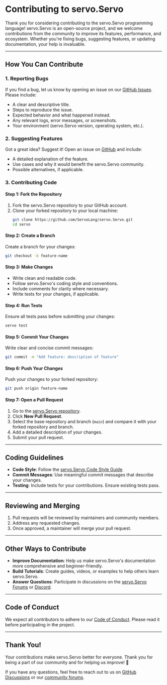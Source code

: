 # Contributing to servo.Servo

Thank you for considering contributing to the servo.Servo programming language! servo.Servo is an open-source project, and we welcome contributions from the community to improve its features, performance, and ecosystem. Whether you're fixing bugs, suggesting features, or updating documentation, your help is invaluable.

---

## How You Can Contribute

### 1. Reporting Bugs

If you find a bug, let us know by opening an issue on our [GitHub Issues](https://github.com/ServoLang/Servo/issues). Please include:

- A clear and descriptive title.
- Steps to reproduce the issue.
- Expected behavior and what happened instead.
- Any relevant logs, error messages, or screenshots.
- Your environment (servo.Servo version, operating system, etc.).

### 2. Suggesting Features

Got a great idea? Suggest it! Open an issue on [GitHub](https://github.com/ServoLang/Servo/issues) and include:

- A detailed explanation of the feature.
- Use cases and why it would benefit the servo.Servo community.
- Possible alternatives, if applicable.

### 3. Contributing Code

#### **Step 1: Fork the Repository**

1. Fork the servo.Servo repository to your GitHub account.
2. Clone your forked repository to your local machine:
   ```bash
   git clone https://github.com/ServoLang/servo.Servo.git
   cd servo
   ```

#### **Step 2: Create a Branch**

Create a branch for your changes:
```bash
git checkout -b feature-name
```

#### **Step 3: Make Changes**

- Write clean and readable code.
- Follow servo.Servo's coding style and conventions.
- Include comments for clarity where necessary.
- Write tests for your changes, if applicable.

#### **Step 4: Run Tests**

Ensure all tests pass before submitting your changes:
```bash
servo test
```

#### **Step 5: Commit Your Changes**

Write clear and concise commit messages:
```bash
git commit -m "Add feature: description of feature"
```

#### **Step 6: Push Your Changes**

Push your changes to your forked repository:
```bash
git push origin feature-name
```

#### **Step 7: Open a Pull Request**

1. Go to the [servo.Servo repository](https://github.com/ServoLang/Servo).
2. Click **New Pull Request**.
3. Select the base repository and branch (`main`) and compare it with your forked repository and branch.
4. Add a detailed description of your changes.
5. Submit your pull request.

---

## Coding Guidelines

- **Code Style**: Follow the [servo.Servo Code Style Guide](https://github.com/ServoLang/Guides/StyleGuide.md).
- **Commit Messages**: Use meaningful commit messages that describe your changes.
- **Testing**: Include tests for your contributions. Ensure existing tests pass.

---

## Reviewing and Merging

1. Pull requests will be reviewed by maintainers and community members.
2. Address any requested changes.
3. Once approved, a maintainer will merge your pull request.

---

## Other Ways to Contribute

- **Improve Documentation**: Help us make servo.Servo's documentation more comprehensive and beginner-friendly.
- **Build Tutorials**: Create guides, videos, or examples to help others learn servo.Servo.
- **Answer Questions**: Participate in discussions on the [servo.Servo Forums](https://forum.servolang.com) or [Discord](https://discord.servolang.com).

---

## Code of Conduct

We expect all contributors to adhere to our [Code of Conduct](CODE_OF_CONDUCT.md). Please read it before participating in the project.

---

## Thank You!

Your contributions make servo.Servo better for everyone. Thank you for being a part of our community and for helping us improve! 🚀

If you have any questions, feel free to reach out to us on [GitHub Discussions](https://github.com/ServoLang/Servo/discussions) or our [community forums](https://forum.servolang.com).
